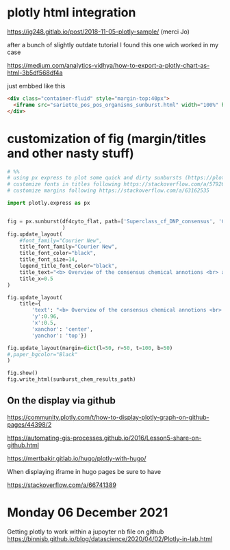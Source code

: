 
# plotly html integration

https://ig248.gitlab.io/post/2018-11-05-plotly-sample/  (merci Jo)

after a bunch of slightly outdate tutorial I found this one wich worked in my case

https://medium.com/analytics-vidhya/how-to-export-a-plotly-chart-as-html-3b5df568df4a

 
 just embbed like this

```html
<div class="container-fluid" style="margin-top:40px">
  <iframe src="sariette_pos_pos_organisms_sunburst.html" width="100%" height="600" style="border:none;"></iframe>
</div>
```



# customization of fig (margin/titles and other nasty stuff)



```python
# %%
# using px express to plot some quick and dirty sunbursts (https://plotly.com/python/sunburst-charts/)
# customize fonts in titles following https://stackoverflow.com/a/57926862
# customize margins following https://stackoverflow.com/a/63162535

import plotly.express as px


fig = px.sunburst(df4cyto_flat, path=['Superclass_cf_DNP_consensus', 'Class_cf_DNP_consensus', 'Subclass_cf_DNP_consensus', 'Parent_Level_1_cf_DNP_consensus'],
                  )
fig.update_layout(
    #font_family="Courier New",
    title_font_family="Courier New",
    title_font_color="black",
    title_font_size=14,
    legend_title_font_color="black",
    title_text="<b> Overview of the consensus chemical annotions <br> as the superclass, class, subclass and parent_1 level for <br>" + project_name + "</b>",
    title_x=0.5
)

fig.update_layout(
    title={
        'text': "<b> Overview of the consensus chemical annotions <br> as the superclass, class, subclass and parent_1 level for <br>" + '<span style="font-size: 20px;">' + project_name + '</span>' + "</b>",
        'y':0.96,
        'x':0.5,
        'xanchor': 'center',
        'yanchor': 'top'})

fig.update_layout(margin=dict(l=50, r=50, t=100, b=50)
#,paper_bgcolor="Black"
)

fig.show()
fig.write_html(sunburst_chem_results_path)
```

## On the display via github

https://community.plotly.com/t/how-to-display-plotly-graph-on-github-pages/44398/2


https://automating-gis-processes.github.io/2016/Lesson5-share-on-github.html

https://mertbakir.gitlab.io/hugo/plotly-with-hugo/

When displaying iframe in hugo pages be sure to have 

https://stackoverflow.com/a/66741389




# Monday 06 December 2021

Getting plotly to work within a jupoyter nb file on github https://binnisb.github.io/blog/datascience/2020/04/02/Plotly-in-lab.html

